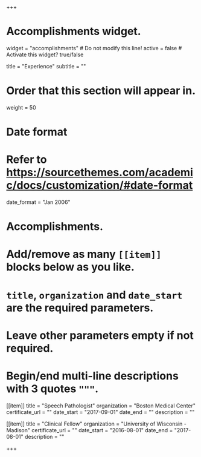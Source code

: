 +++
# Accomplishments widget.
widget = "accomplishments"  # Do not modify this line!
active = false  # Activate this widget? true/false

title = "Experience"
subtitle = ""

# Order that this section will appear in.
weight = 50

# Date format
#   Refer to https://sourcethemes.com/academic/docs/customization/#date-format
date_format = "Jan 2006"

# Accomplishments.
#   Add/remove as many `[[item]]` blocks below as you like.
#   `title`, `organization` and `date_start` are the required parameters.
#   Leave other parameters empty if not required.
#   Begin/end multi-line descriptions with 3 quotes `"""`.

[[item]]
  title = "Speech Pathologist"
  organization = "Boston Medical Center"
  certificate_url = ""
  date_start = "2017-09-01"
  date_end = ""
  description = ""

[[item]]
  title = "Clinical Fellow"
  organization = "University of Wisconsin - Madison"
  certificate_url = ""
  date_start = "2016-08-01"
  date_end = "2017-08-01"
  description = ""

+++
